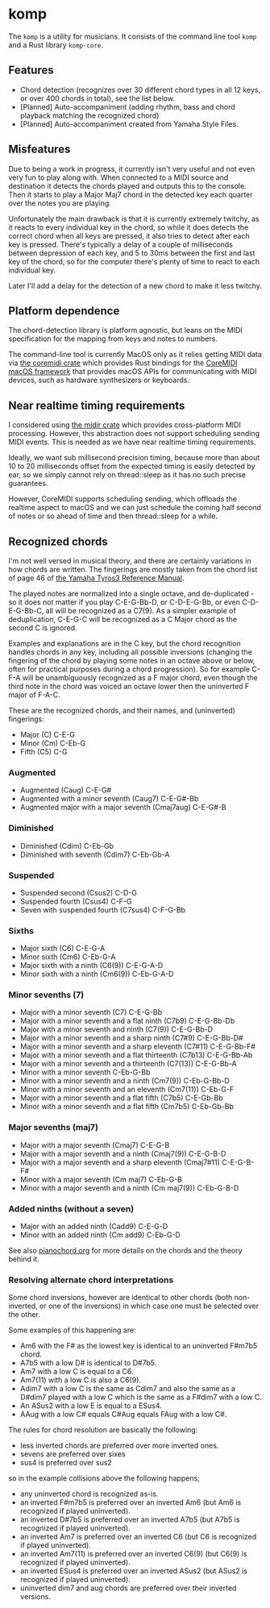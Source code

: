 # komp

The `komp` is a utility for musicians. It consists of the command line tool `komp` and a Rust library `komp-core`.

## Features
* Chord detection (recognizes over 30 different chord types in all 12 keys, or over 400 chords in total), see the list below.
* [Planned] Auto-accompaniment (adding rhythm, bass and chord playback matching the recognized chord)
* [Planned] Auto-accompaniment created from Yamaha Style Files.

## Misfeatures
Due to being a work in progress, it currently isn't very useful and not even very fun to play along with. When connected
to a MIDI source and destination it detects the chords played and outputs this to the console. Then it starts to play a
Major Maj7 chord in the detected key each quarter over the notes you are playing.

Unfortunately the main drawback is that it is currently extremely twitchy, as it reacts to every individual key in the
chord, so while it does detects the correct chord when all keys are pressed, it also tries to detect after each key is
pressed. There's typically a delay of a couple of milliseconds between depression of each key, and 5 to 30ms between the
first and last key of the chord, so for the computer there's plenty of time to react to each individual key.

Later I'll add a delay for the detection of a new chord to make it less twitchy.

## Platform dependence
The chord-detection library is platform agnostic, but leans on the MIDI specification for the mapping from keys and notes to numbers.

The command-line tool is currently MacOS only as it relies getting MIDI data via [the coremidi crate](https://crates.io/crates/coremidi) which provides Rust bindings for the [CoreMIDI macOS framework](https://developer.apple.com/reference/coremidi) that provides macOS APIs for communicating with MIDI devices, such as hardware synthesizers or keyboards.

## Near realtime timing requirements
I considered using [the midir crate](https://github.com/Boddlnagg/midir) which provides cross-platform MIDI processing. However, this abstraction does not support scheduling sending MIDI events. This is needed as we have near realtime timing requirements.

Ideally, we want sub millisecond precision timing, because more than about 10 to 20 milliseconds offset from the expected timing is easily detected by ear, so we simply cannot rely on thread::sleep as it has no such precise guarantees.

However, CoreMIDI supports scheduling sending, which offloads the realtime aspect to macOS and we can just schedule the coming half second of notes or so ahead of time and then thread::sleep for a while.

## Recognized chords
I'm not well versed in musical theory, and there are certainly variations in how chords are written. The fingerings are mostly taken from the chord list of page 46 of [the Yamaha Tyros3 Reference Manual](https://uk.yamaha.com/files/download/other_assets/4/314194/tyros3_en_rm_v10a.pdf).

The played notes are normalized into a single octave, and de-duplicated - so it does not matter if you play C-E-G-Bb-D, or C-D-E-G-Bb, or even C-D-E-G-Bb-C, all will be recognized as a C7(9). As a simpler example of deduplication, C-E-G-C will be recognized as a C Major chord as the second C is ignored.

Examples and explanations are in the C key, but the chord recognition handles chords in any key, including all possible inversions (changing the fingering of the chord by playing some notes in an octave above or below, often for practical purposes during a chord progression). So for example C-F-A will be unambiguously recognized as a F major chord, even though the third note in the chord was voiced an octave lower then the uninverted F major of F-A-C.

These are the recognized chords, and their names, and (uninverted) fingerings:

* Major (C) C-E-G
* Minor (Cm) C-Eb-G
* Fifth (C5) C-G

### Augmented
* Augmented (Caug) C-E-G#
* Augmented with a minor seventh (Caug7) C-E-G#-Bb
* Augmented major with a major seventh (Cmaj7aug) C-E-G#-B

### Diminished
* Diminished (Cdim) C-Eb-Gb
* Diminished with seventh (Cdim7) C-Eb-Gb-A

### Suspended
* Suspended second (Csus2) C-D-G
* Suspended fourth (Csus4) C-F-G
* Seven with suspended fourth (C7sus4) C-F-G-Bb

### Sixths
* Major sixth (C6) C-E-G-A
* Minor sixth (Cm6) C-Eb-G-A
* Major sixth with a ninth (C6(9)) C-E-G-A-D
* Minor sixth with a ninth (Cm6(9)) C-Eb-G-A-D

### Minor sevenths (7)
* Major with a minor seventh (C7) C-E-G-Bb
* Major with a minor seventh and a flat ninth (C7b9) C-E-G-Bb-Db
* Major with a minor seventh and ninth (C7(9)) C-E-G-Bb-D
* Major with a minor seventh and a sharp ninth (C7#9) C-E-G-Bb-D#
* Major with a minor seventh and a sharp eleventh (C7#11) C-E-G-Bb-F#
* Major with a minor seventh and a flat thirteenth (C7b13) C-E-G-Bb-Ab
* Major with a minor seventh and a thirteenth (C7(13)) C-E-G-Bb-A
* Minor with a minor seventh C-Eb-G-Bb
* Minor with a minor seventh and a ninth (Cm7(9)) C-Eb-G-Bb-D
* Minor with a minor seventh and an eleventh (Cm7(11)) C-Eb-G-F
* Major with a minor seventh and a flat fifth (C7b5) C-E-Gb-Bb
* Minor with a minor seventh and a flat fifth (Cm7b5) C-Eb-Gb-Bb

### Major sevenths (maj7)
* Major with a major seventh (Cmaj7) C-E-G-B
* Major with a major seventh and a ninth (Cmaj7(9)) C-E-G-B-D
* Major with a major seventh and a sharp eleventh (Cmaj7#11) C-E-G-B-F#
* Minor with a major seventh (Cm maj7) C-Eb-G-B
* Minor with a major seventh and a ninth (Cm maj7(9)) C-Eb-G-B-D

### Added ninths (without a seven)
* Major with an added ninth (Cadd9) C-E-G-D
* Minor with an added ninth (Cm add9) C-Eb-G-D

See also [pianochord.org](https://www.pianochord.org) for more details on the chords and the theory behind it.

### Resolving alternate chord interpretations
Some chord inversions, however are identical to other chords (both non-inverted, or one of the inversions) in which case one must be selected over the other.

Some examples of this happening are:

* Am6 with the F# as the lowest key is identical to an uninverted F#m7b5 chord.
* A7b5 with a low D# is identical to D#7b5.
* Am7 with a low C is equal to a C6.
* Am7(11) with a low C is also a C6(9).
* Adim7 with a low C is the same as Cdim7 and also the same as a D#dim7 played with a low C which is the same as a F#dim7 with a low C.
* An ASus2 with a low E is equal to a ESus4.
* AAug with a low C# equals C#Aug equals FAug with a low C#.

The rules for chord resolution are basically the following:

* less inverted chords are preferred over more inverted ones.
* sevens are preferred over sixes
* sus4 is preferred over sus2

so in the example collisions above the following happens;

* any uninverted chord is recognized as-is.
* an inverted F#m7b5 is preferred over an inverted Am6 (but Am6 is recognized if played uninverted).
* an inverted D#7b5 is preferred over an inverted A7b5 (but A7b5 is recognized if played uninverted).
* an inverted Am7 is preferred over an inverted C6 (but C6 is recognized if played uninverted).
* an inverted Am7(11) is preferred over an inverted C6(9) (but C6(9) is recognized if played uninverted).
* an inverted ESus4 is preferred over an inverted ASus2 (but ASus2 is recognized if played uninverted).
* uninverted dim7 and aug chords are preferred over their inverted versions.